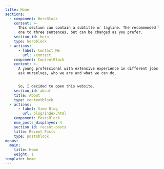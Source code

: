 ```yaml
---
title: Home
sections:
  - component: HeroBlock
    content: >-
      This section can contain a subtitle or tagline. The recommended length is
      one to three sentences, but can be changed as you prefer.
    section_id: hero
    type: heroblock
  - actions:
      - label: Contact Me
        url: /contact
    component: ContentBlock
    content: >-
      A young professional with extensive experience in different jobs. Often we
      ask ourselves, who we are and what we can do. 


      So, I decided to open this website.
    section_id: about
    title: About
    type: contentblock
  - actions:
      - label: View Blog
        url: blog/index.html
    component: PostsBlock
    num_posts_displayed: 4
    section_id: recent-posts
    title: Recent Posts
    type: postsblock
menus:
  main:
    title: Home
    weight: 1
template: home
---
```


